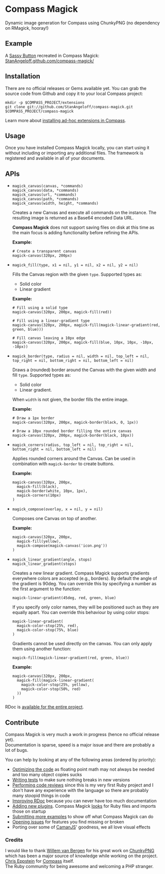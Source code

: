 Compass Magick
==============

Dynamic image generation for Compass using ChunkyPNG (no dependency on RMagick, hooray!)

Example
-------

A [Sassy Button](http://jaredhardy.com/sassy-buttons/) recreated in Compass Magick:  
[StanAngeloff.github.com/compass-magick/](http://stanangeloff.github.com/compass-magick/)

Installation
------------

There are no official releases or Gems available yet. You can grab the source code from Github and copy it to your local Compass project:

    mkdir -p $COMPASS_PROJECT/extensions
    git clone git://github.com/StanAngeloff/compass-magick.git $COMPASS_PROJECT/compass-magick

Learn more about [installing ad-hoc extensions in Compass](http://beta.compass-style.org/help/tutorials/extensions/).

Usage
-----

Once you have installed Compass Magick locally, you can start using it without including or importing any additional files. The framework is registered and available in all of your documents.

APIs
----

- `magick_canvas(canvas, *commands)`  
  `magick_canvas(data, *commands)`  
  `magick_canvas(url, *commands)`  
  `magick_canvas(path, *commands)`  
  `magick_canvas(width, height, *commands)`

  Creates a new Canvas and execute all commands on the instance. The resulting image is returned as a Base64 encoded Data URL.

  **Compass Magick** does not support saving files on disk at this time as the main focus is adding functionality before refining the APIs.

  **Example:**

      # Create a transparent canvas
      magick-canvas(320px, 200px)

- `magick_fill(type, x1 = nil, y1 = nil, x2 = nil, y2 = nil)`

  Fills the Canvas region with the given `type`. Supported types as:

    * Solid color
    * Linear gradient

  **Example:**

      # Fill using a solid type
      magick-canvas(320px, 200px, magick-fill(red))

      # Fill using a linear-gradient type
      magick-canvas(320px, 200px, magick-fill(magick-linear-gradient(red, green, blue)))

      # Fill canvas leaving a 10px edge
      magick-canvas(320px, 200px, magick-fill(blue, 10px, 10px, -10px, -10px))

- `magick_border(type, radius = nil, width = nil, top_left = nil, top_right = nil, bottom_right = nil, bottom_left = nil)`

  Draws a (rounded) border around the Canvas with the given width and fill `type`. Supported types as:

    * Solid color
    * Linear gradient.

  When `width` is not given, the border fills the entire image.

  **Example:**

      # Draw a 1px border
      magick-canvas(320px, 200px, magick-border(black, 0, 1px))

      # Draw a 10px rounded border filling the entire canvas
      magick-canvas(320px, 200px, magick-border(black, 10px))

- `magick_corners(radius, top_left = nil, top_right = nil, bottom_right = nil, bottom_left = nil)`

  Applies rounded corners around the Canvas. Can be used in combination with `magick-border` to create buttons.

  **Example:**

      magick-canvas(320px, 200px,
        magick-fill(black),
        magick-border(white, 10px, 1px),
        magick-corners(10px)
      )

- `magick_compose(overlay, x = nil, y = nil)`

  Composes one Canvas on top of another.

  **Example:**

      magick-canvas(320px, 200px,
        magick-fill(yellow),
        magick-compose(magick-canvas('icon.png'))
      )

- `magick_linear_gradient(angle, stops)`  
  `magick_linear_gradient(stops)`

  Creates a new linear gradient. Compass Magick supports gradients everywhere colors are accepted (e.g., borders). By default the angle of the gradient is 90deg. You can override this by specifying a number as the first argument to the function:

      magick-linear-gradient(45deg, red, green, blue)

  If you specify only color names, they will be positioned such as they are equally apart. You can override this behaviour by using color stops:

      magick-linear-gradient(
        magick-color-stop(25%, red),
        magick-color-stop(75%, blue)
      )

  Gradients cannot be used directly on the canvas. You can only apply them using another function:

      magick-fill(magick-linear-gradient(red, green, blue))

  **Example:**

      magick-canvas(320px, 200px,
        magick-fill(magick-linear-gradient(
          magick-color-stop(25%, yellow),
          magick-color-stop(50%, red)
        ))
      )

RDoc is [available for the entire project](http://stanangeloff.github.com/compass-magick/doc/frames.html).

Contribute
----------

Compass Magick is very much a work in progress (hence no official release yet).  
Documentation is sparse, speed is a major issue and there are probably a lot of bugs.

You can help by looking at any of the following areas (ordered by priority):

- [Optimizing the code](https://github.com/StanAngeloff/compass-magick/blob/master/lib/magick/canvas.rb#L76) as floating point math may not always be needed and too many object copies sucks
- [Writing tests](https://github.com/StanAngeloff/compass-magick/tree/master/spec) to make sure nothing breaks in new versions
- [Performing code reviews](https://github.com/StanAngeloff/compass-magick/tree/master/lib) since this is my very first Ruby project and I don't have any experience with the language so there are probably many st*oo*pid things in code
- [Improving RDoc](http://stanangeloff.github.com/compass-magick/doc/frames.html) because you can never have too much documentation
- [Adding new plugins](http://stanangeloff.github.com/compass-magick/doc/Compass/Magick/Plugins.html). Compass Magick [looks](https://github.com/StanAngeloff/compass-magick/blob/master/lib/magick.rb#L31) for Ruby files and imports those on startup
- [Submitting more examples](https://github.com/StanAngeloff/compass-magick/tree/gh-pages) to show off what Compass Magick can do
- [Opening issues](https://github.com/StanAngeloff/compass-magick/issues) for features you find missing or broken
- Porting over some of [CamanJS](http://camanjs.com/)' goodness, we all love visual effects

### Credits

I would like to thank [Willem van Bergen](http://twitter.com/#!/wvanbergen) for his great work on [ChunkyPNG](https://github.com/wvanbergen/chunky_png) which has been a major source of knowledge while working on the project.  
[Chris Eppstein](http://twitter.com/#!/chriseppstein) for [Compass](https://github.com/chriseppstein/compass) itself.  
The Ruby community for being awesome and welcoming a PHP stranger.
